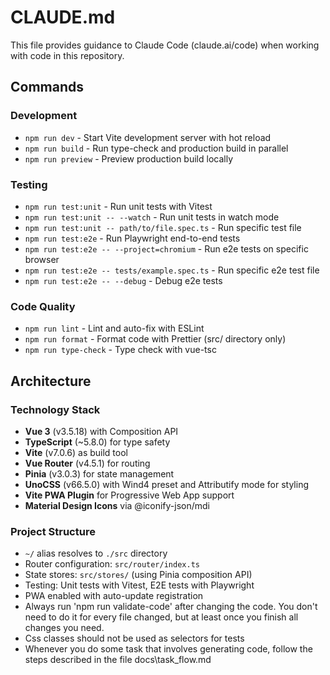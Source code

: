 # CLAUDE.md

This file provides guidance to Claude Code (claude.ai/code) when working with code in this repository.

## Commands

### Development

- `npm run dev` - Start Vite development server with hot reload
- `npm run build` - Run type-check and production build in parallel
- `npm run preview` - Preview production build locally

### Testing

- `npm run test:unit` - Run unit tests with Vitest
- `npm run test:unit -- --watch` - Run unit tests in watch mode
- `npm run test:unit -- path/to/file.spec.ts` - Run specific test file
- `npm run test:e2e` - Run Playwright end-to-end tests
- `npm run test:e2e -- --project=chromium` - Run e2e tests on specific browser
- `npm run test:e2e -- tests/example.spec.ts` - Run specific e2e test file
- `npm run test:e2e -- --debug` - Debug e2e tests

### Code Quality

- `npm run lint` - Lint and auto-fix with ESLint
- `npm run format` - Format code with Prettier (src/ directory only)
- `npm run type-check` - Type check with vue-tsc

## Architecture

### Technology Stack

- **Vue 3** (v3.5.18) with Composition API
- **TypeScript** (~5.8.0) for type safety
- **Vite** (v7.0.6) as build tool
- **Vue Router** (v4.5.1) for routing
- **Pinia** (v3.0.3) for state management
- **UnoCSS** (v66.5.0) with Wind4 preset and Attributify mode for styling
- **Vite PWA Plugin** for Progressive Web App support
- **Material Design Icons** via @iconify-json/mdi

### Project Structure

- `~/` alias resolves to `./src` directory
- Router configuration: `src/router/index.ts`
- State stores: `src/stores/` (using Pinia composition API)
- Testing: Unit tests with Vitest, E2E tests with Playwright
- PWA enabled with auto-update registration
- Always run 'npm run validate-code' after changing the code. You don't need to do it for every file changed, but at least once you finish all changes you need.
- Css classes should not be used as selectors for tests
- Whenever you do some task that involves generating code, follow the steps described in the file docs\task_flow.md